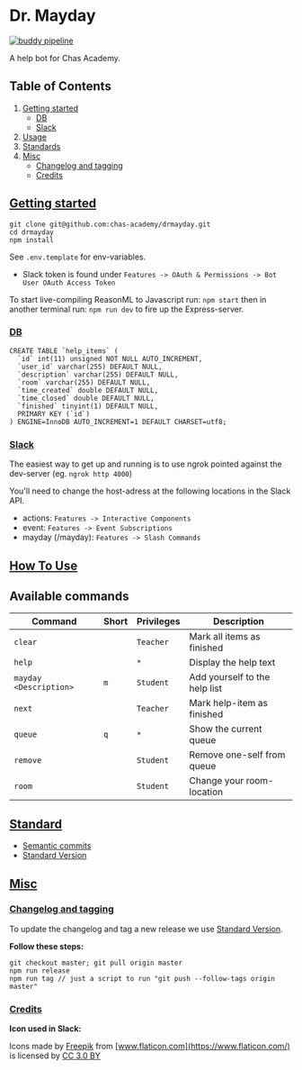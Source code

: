 # Dr. Mayday

[![buddy pipeline](https://app.buddy.works/chas-academy/drmayday/pipelines/pipeline/168037/badge.svg?token=bd6d95c0722525d87413fe6f13408373af7df69b0b3e559a6713e80c9a29b1a8 "buddy pipeline")](https://app.buddy.works/chas-academy/drmayday/pipelines/pipeline/168037)

A help bot for Chas Academy.

## Table of Contents

1. [Getting started](#getting-started)
   - [DB](#db)
   - [Slack](#slack)
2. [Usage](#usage)
3. [Standards](#standards)
4. [Misc](#misc)
   - [Changelog and tagging](#changelog-and-tagging)
   - [Credits](#credits)

## [Getting started](#getting-started)

```
git clone git@github.com:chas-academy/drmayday.git
cd drmayday
npm install
```

See `.env.template` for env-variables.

- Slack token is found under `Features -> OAuth & Permissions -> Bot User OAuth Access Token`

To start live-compiling ReasonML to Javascript run:
`npm start`
then in another terminal run:
`npm run dev`
to fire up the Express-server.

### [DB](#db)

```
CREATE TABLE `help_items` (
  `id` int(11) unsigned NOT NULL AUTO_INCREMENT,
  `user_id` varchar(255) DEFAULT NULL,
  `description` varchar(255) DEFAULT NULL,
  `room` varchar(255) DEFAULT NULL,
  `time_created` double DEFAULT NULL,
  `time_closed` double DEFAULT NULL,
  `finished` tinyint(1) DEFAULT NULL,
  PRIMARY KEY (`id`)
) ENGINE=InnoDB AUTO_INCREMENT=1 DEFAULT CHARSET=utf8;
```

### [Slack](#slack)

The easiest way to get up and running is to use ngrok pointed against the dev-server (eg. `ngrok http 4000`)

You'll need to change the host-adress at the following locations in the Slack API.

- actions: `Features -> Interactive Components`
- event: `Features -> Event Subscriptions`
- mayday (/mayday): `Features -> Slash Commands`

## [How To Use](#usage)

## Available commands

| Command                | Short | Privileges | Description                   |
| ---------------------- | ----- | ---------- | ----------------------------- |
| `clear`                |       | `Teacher`  | Mark all items as finished    |
| `help`                 |       | `*`        | Display the help text         |
| `mayday <Description>` | `m`   | `Student`  | Add yourself to the help list |
| `next`                 |       | `Teacher`  | Mark help-item as finished    |
| `queue`                | `q`   | `*`        | Show the current queue        |
| `remove`               |       | `Student`  | Remove one-self from queue    |
| `room`                 |       | `Student`  | Change your room-location     |

## [Standard](#standards)

- [Semantic commits](https://gist.github.com/lessp/7af7ca9e3a2f3508755dcddfcbc1f15d)
- [Standard Version](https://github.com/conventional-changelog/standard-version)

## [Misc](#misc)

### [Changelog and tagging](#changelog-and-tagging)

To update the changelog and tag a new release we use [Standard Version](https://github.com/conventional-changelog/standard-version).

**Follow these steps:**

```
git checkout master; git pull origin master
npm run release
npm run tag // just a script to run "git push --follow-tags origin master"
```

### [Credits](#credits)

**Icon used in Slack:**

Icons made by [Freepik](https://www.freepik.com) from [www.flaticon.com](https://www.flaticon.com/) is licensed by [CC 3.0 BY](http://creativecommons.org/licenses/by/3.0/)
